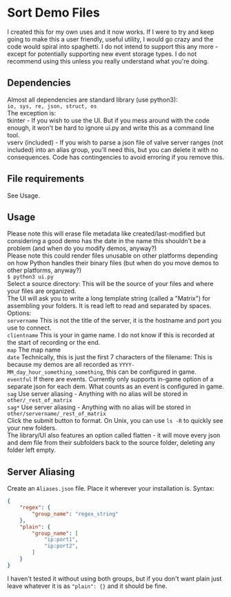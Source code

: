 # Sort Demo Files
I created this for my own uses and it now works. If I were to try and keep going to make this a user friendly, useful utility, I would go crazy and the code would spiral into spaghetti.
I do not intend to support this any more - except for potentially supporting new event storage types.
I do not recommend using this unless you really understand what you're doing.

## Dependencies
Almost all dependencies are standard library (use python3):  \
`io, sys, re, json, struct, os`  \
The exception is:  \
tkinter - If you wish to use the UI. But if you mess around with the code enough, it won't be hard to ignore ui.py and write this as a command line tool.  \
vserv (included) - If you wish to parse a json file of valve server ranges (not included) into an alias group, you'll need this, but you can delete it with no consequences. Code has contingencies to avoid erroring if you remove this.

## File requirements
See Usage.

## Usage
Please note this will erase file metadata like created/last-modified but considering a good demo has the date in the name this shouldn't be a problem (and when do you modify demos, anyway?)  \
Please note this could render files unusable on other platforms depending on how Python handles their binary files (but when do you move demos to other platforms, anyway?) \
`$ python3 ui.py`  \
Select a source directory: This will be the source of your files and where your files are organized.  \
The UI will ask you to write a long template string (called a "Matrix") for assembling your folders. It is read left to read and separated by spaces. Options:  \
`servername` This is not the title of the server, it is the hostname and port you use to connect.  \
`clientname` This is your in game name. I do not know if this is recorded at the start of recording or the end.  \
`map` The map name  \
`date` Technically, this is just the first 7 characters of the filename: This is because my demos are all recorded as `YYYY-MM_day_hour_something_something`, this can be configured in game.  \
`eventful` If there are events. Currently only supports in-game option of a separate json for each dem. What counts as an event is configured in game.  \
`sag` Use server aliasing - Anything with no alias will be stored in `other/_rest_of_matrix` \
`sag*` Use server aliasing - Anything with no alias will be stored in `other/servername/_rest_of_matrix`  \
Click the submit button to format. On Unix, you can use `ls -R` to quickly see your new folders.  \
The library/UI also features an option called flatten - it will move every json and dem file from their subfolders back to the source folder, deleting any folder left empty.

## Server Aliasing
Create an `Aliases.json` file. Place it wherever your installation is. Syntax:
```json
{
	"regex": {
		"group_name": "regex_string"
	},
	"plain": {
		"group_name": [
			"ip:port1",
			"ip:port2",
		]
	}
}
```
I haven't tested it without using both groups, but if you don't want plain just leave whatever it is as `"plain": {}` and it should be fine.

